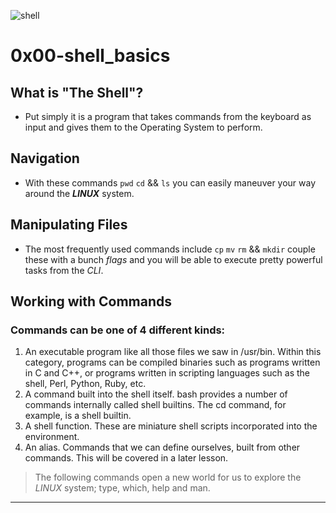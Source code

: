 ![shell](https://opensource.com/sites/default/files/lead-images/bash_command_line.png "the shell")

# 0x00-shell_basics

## What is "The Shell"?
- Put simply it is a program that takes commands from the keyboard as input
 and gives them to the Operating System to perform.

## Navigation
- With these commands `pwd` `cd` && `ls` you can easily maneuver your way
around the _**LINUX**_ system. 

## Manipulating Files
- The most frequently used commands include `cp` `mv` `rm` && `mkdir` couple 
these with a bunch _flags_ and you will be able to execute pretty 
powerful tasks from the *CLI*.

## Working with Commands

### Commands can be one of 4 different kinds:
1. An executable program like all those files we saw in /usr/bin. Within this category, 
programs can be compiled binaries such as programs written in C and C++, or programs written 
in scripting languages such as the shell, Perl, Python, Ruby, etc.
2. A command built into the shell itself. bash provides a number of commands internally called shell builtins. 
The cd command, for example, is a shell builtin.
3. A shell function. These are miniature shell scripts incorporated into the environment. 
4. An alias. Commands that we can define ourselves, built from other commands. This will be covered in a later lesson.

> The following commands open a new world for us to explore the _LINUX_ system;
> type, which, help and man.
---
